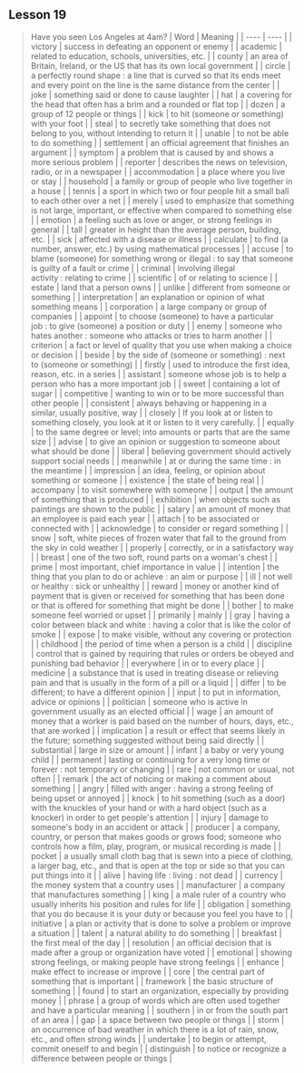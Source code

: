 ## Lesson 19
> Have you seen Los Angeles at 4am?
| Word | Meaning |
| ---- | ---- |
| victory | success in defeating an opponent or enemy |
| academic | related to education, schools, universities, etc. |
| county | an area of Britain, Ireland, or the US that has its own local government |
| circle | a perfectly round shape : a line that is curved so that its ends meet and every point on the line is the same distance from the center |
| joke | something said or done to cause laughter |
| hat | a covering for the head that often has a brim and a rounded or flat top |
| dozen | a group of 12 people or things |
| kick | to hit (someone or something) with your foot |
| steal | to secretly take something that does not belong to you, without intending to return it |
| unable | to not be able to do something |
| settlement | an official agreement that finishes an argument |
| symptom | a problem that is caused by and shows a more serious problem |
| reporter | describes the news on television, radio, or in a newspaper |
| accommodation | a place where you live or stay |
| household | a family or group of people who live together in a house |
| tennis | a sport in which two or four people hit a small ball to each other over a net |
| merely | used to emphasize that something is not large, important, or effective when compared to something else |
| emotion | a feeling such as love or anger, or strong feelings in general |
| tall | greater in height than the average person, building, etc. |
| sick | affected with a disease or illness |
| calculate | to find (a number, answer, etc.) by using mathematical processes |
| accuse | to blame (someone) for something wrong or illegal : to say that someone is guilty of a fault or crime |
| criminal | involving illegal activity : relating to crime |
| scientific | of or relating to science |
| estate | land that a person owns |
| unlike | different from someone or something |
| interpretation | an explanation or opinion of what something means |
| corporation | a large company or group of companies |
| appoint | to choose (someone) to have a particular job : to give (someone) a position or duty |
| enemy | someone who hates another : someone who attacks or tries to harm another |
| criterion | a fact or level of quality that you use when making a choice or decision |
| beside | by the side of (someone or something) : next to (someone or something) |
| firstly | used to introduce the first idea, reason, etc. in a series |
| assistant | someone whose job is to help a person who has a more important job |
| sweet | containing a lot of sugar |
| competitive | wanting to win or to be more successful than other people |
| consistent | always behaving or happening in a similar, usually positive, way |
| closely | If you look at or listen to something closely, you look at it or listen to it very carefully. |
| equally | to the same degree or level; into amounts or parts that are the same size |
| advise | to give an opinion or suggestion to someone about what should be done |
| liberal | believing government should actively support social needs |
| meanwhile | at or during the same time : in the meantime |
| impression | an idea, feeling, or opinion about something or someone |
| existence | the state of being real |
| accompany | to visit somewhere with someone |
| output | the amount of something that is produced |
| exhibition | when objects such as paintings are shown to the public |
| salary | an amount of money that an employee is paid each year |
| attach | to be associated or connected with |
| acknowledge | to consider or regard something |
| snow | soft, white pieces of frozen water that fall to the ground from the sky in cold weather |
| properly | correctly, or in a satisfactory way |
| breast | one of the two soft, round parts on a woman's chest |
| prime | most important, chief importance in value |
| intention | the thing that you plan to do or achieve : an aim or purpose |
| ill | not well or healthy : sick or unhealthy |
| reward | money or another kind of payment that is given or received for something that has been done or that is offered for something that might be done |
| bother | to make someone feel worried or upset |
| primarily | mainly |
| gray | having a color between black and white : having a color that is like the color of smoke |
| expose | to make visible, without any covering or protection |
| childhood | the period of time when a person is a child |
| discipline | control that is gained by requiring that rules or orders be obeyed and punishing bad behavior |
| everywhere | in or to every place |
| medicine | a substance that is used in treating disease or relieving pain and that is usually in the form of a pill or a liquid |
| differ | to be different; to have a different opinion |
| input | to put in information, advice or opinions |
| politician | someone who is active in government usually as an elected official |
| wage | an amount of money that a worker is paid based on the number of hours, days, etc., that are worked |
| implication | a result or effect that seems likely in the future; something suggested without being said directly |
| substantial | large in size or amount |
| infant | a baby or very young child |
| permanent | lasting or continuing for a very long time or forever : not temporary or changing |
| rare | not common or usual, not often |
| remark | the act of noticing or making a comment about something |
| angry | filled with anger : having a strong feeling of being upset or annoyed |
| knock | to hit something (such as a door) with the knuckles of your hand or with a hard object (such as a knocker) in order to get people's attention |
| injury | damage to someone's body in an accident or attack |
| producer | a company, country, or person that makes goods or grows food; someone who controls how a film, play, program, or musical recording is made |
| pocket | a usually small cloth bag that is sewn into a piece of clothing, a larger bag, etc., and that is open at the top or side so that you can put things into it |
| alive | having life : living : not dead |
| currency | the money system that a country uses |
| manufacturer | a company that manufactures something |
| king | a male ruler of a country who usually inherits his position and rules for life |
| obligation | something that you do because it is your duty or because you feel you have to |
| initiative | a plan or activity that is done to solve a problem or improve a situation |
| talent | a natural ability to do something |
| breakfast | the first meal of the day |
| resolution | an official decision that is made after a group or organization have voted |
| emotional | showing strong feelings, or making people have strong feelings |
| enhance | make effect to increase or improve |
| core | the central part of something that is important |
| framework | the basic structure of something |
| found | to start an organization, especially by providing money |
| phrase | a group of words which are often used together and have a particular meaning |
| southern | in or from the south part of an area |
| gap | a space between two people or things |
| storm | an occurrence of bad weather in which there is a lot of rain, snow, etc., and often strong winds |
| undertake | to begin or attempt, commit oneself to and begin |
| distinguish | to notice or recognize a difference between people or things |
